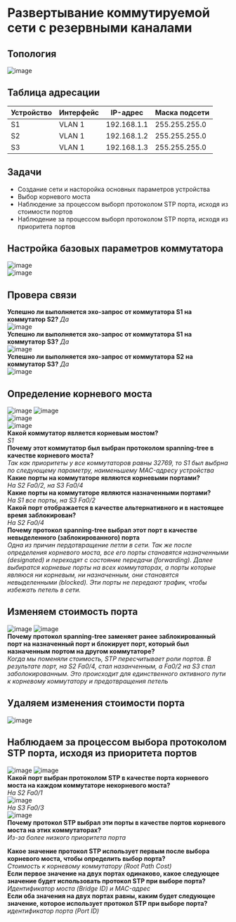 # Развертывание коммутируемой сети с резервными каналами  
## Топология  
![image](https://github.com/user-attachments/assets/508cf7e7-32c2-4a2c-9a98-2ab5baf0b7de)  
## Таблица адресации  
Устройство | Интерфейс | IP-адрес | Маска подсети 
-----  | ---- | ----- | -----
S1 | VLAN 1 | 192.168.1.1 | 255.255.255.0 
S2 | VLAN 1 | 192.168.1.2 | 255.255.255.0 
S3 | VLAN 1 | 192.168.1.3 | 255.255.255.0 
## Задачи 
* Создание сети и насторойка основных параметров устройства  
* Выбор корневого моста  
* Наблюдение за процессом выборп протоколом STP порта, исходя из стоимости портов
* Наблюдение за процессом выборп протоколом STP порта, исходя из приоритета портов
## Настройка базовых параметров коммутатора  
![image](https://github.com/user-attachments/assets/4b25fa25-bb9d-4d67-9ea3-78127555d998)  
![image](https://github.com/user-attachments/assets/789feaf2-35c3-4f20-a1e1-cc8fec71c634)  
## Провера связи  
**Успешно ли выполняется эхо-запрос от коммутатора S1 на коммутатор S2?**  _Да_  
![image](https://github.com/user-attachments/assets/c75fbd5c-58a3-479a-9637-4e13fd7ab870)  
**Успешно ли выполняется эхо-запрос от коммутатора S1 на коммутатор S3?**  _Да_  
![image](https://github.com/user-attachments/assets/6713c600-30b1-4833-bee5-3b5e2dd7dca6)  
**Успешно ли выполняется эхо-запрос от коммутатора S2 на коммутатор S3?**  _Да_  
![image](https://github.com/user-attachments/assets/4fc71aa5-be1e-4fde-819a-cb413aa54255)  
## Определение корневого моста  
![image](https://github.com/user-attachments/assets/aa526df3-70bd-4816-88c0-b72d610cec97)
![image](https://github.com/user-attachments/assets/f9e22512-9d47-48d8-8ad3-b28bd69972ce)  
![image](https://github.com/user-attachments/assets/05680c0f-1810-4917-a958-b25f10a43764)  
![image](https://github.com/user-attachments/assets/b23c7b15-322b-4ac1-878d-002d95aba34d)  
**Какой коммутатор является корневым мостом?**  
_S1_   
**Почему этот коммутатор был выбран протоколом spanning-tree в качестве корневого моста?**  
_Так как приоритеты у все коммутаторов равны 32769, то S1 был выбрна по следующему параметру, наименьшему MAC-адресу устройства_  
**Какие порты на коммутаторе являются корневыми портами?**  
_На S2 Fa0/2, на S3 Fa0/4_  
**Какие порты на коммутаторе являются назначенными портами?**  
_На S1 все порты, на S3 Fa0/2_  
**Какой порт отображается в качестве альтернативного и в настоящее время заблокирован?**  
_На S2 Fa0/4_  
**Почему протокол spanning-tree выбрал этот порт в качестве невыделенного (заблокированного) порта**  
_Одна из причин пердотвращение петли в сети. Так же после определения корневого моста, все его порты становятся назначенными (designated) и переходят с состояние передачи (forwarding). Далее выбиратся корневые порты на всех коммутаторах, а порты которые являюся ни корневым, ни назначенным, они становятся невыделенными (blocked). Эти порты не передают трафик, чтобы избежать петель в сети._ 

## Изменяем стоимость порта  
![image](https://github.com/user-attachments/assets/14dabdad-c5e6-4dfa-ba26-be3fb6ebf04c)
![image](https://github.com/user-attachments/assets/4eaa54e0-cf6d-4d65-9f08-c1c28e779bb0)   
**Почему протокол spanning-tree заменяет ранее заблокированный порт на назначенный порт и блокирует порт, который был назначенным портом на другом коммутаторе?**  
_Когда мы поменяли стоимость, STP пересчитывает роли портов. В результате порт, на S2 Fa0/4, стал назанченным, а Fa0/2 на S3 стал заболокированным. Это происходит для единственного активного пути к корневому коммутатору и предотвращения петель_
## Удаляем изменения стоимости порта   
![image](https://github.com/user-attachments/assets/48be23a5-2d17-4cd6-817d-b1d8e0e484fc)
## Наблюдаем за процессом выбора протоколом STP порта, исходя из приоритета портов  
![image](https://github.com/user-attachments/assets/fffff7b6-db15-492b-8189-254af2d7e425)
![image](https://github.com/user-attachments/assets/52d1c7e9-b115-4958-96e7-c59de77d3e49)  
**Какой порт выбран протоколом STP в качестве порта корневого моста на каждом коммутаторе некорневого моста?**  
_На S2 Fa0/1_  
![image](https://github.com/user-attachments/assets/34349ba0-8678-476f-a02c-76a257cfdae2)   
_На S3 Fa0/3_  
![image](https://github.com/user-attachments/assets/66aca7aa-f693-4ceb-a251-daeacd82f723)  
**Почему протокол STP выбрал эти порты в качестве портов корневого моста на этих коммутаторах?**  
_Из-за более низкого приоритета порта_  


**Какое значение протокол STP использует первым после выбора корневого моста, чтобы определить выбор порта?**  
_Стоимость к корневому коммутатору (Root Path Cost)_  
**Если первое значение на двух портах одинаково, какое следующее значение будет использовать протокол STP при выборе порта?**  
_Идентификатор моста (Bridge ID) и MAC-адрес_   
**Если оба значения на двух портах равны, каким будет следующее значение, которое использует протокол STP при выборе порта?**  
_идентификатор порта (Port ID)_ 
















